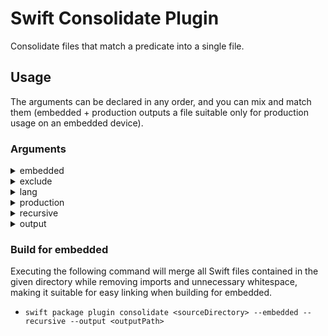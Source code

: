 # Swift Consolidate Plugin

Consolidate files that match a predicate into a single file.

## Usage

The arguments can be declared in any order, and you can mix and match them (embedded + production outputs a file suitable only for production usage on an embedded device).

### Arguments

<details>

<summary>embedded</summary>

Strips imports, unnecessary whitespace (preserving comments and documentation) and code annotated to not work for embedded.

</details>

<details>

<summary>exclude</summary>

Exclude directories/files when consolidating.

- Usage: `--exclude <comma separated list of directories/files, relative to the package directory path>`

</details>

<details>

<summary>lang</summary>

What programming languages you want to consolidate.

- Usage: `--lang <comma separated list of a supported programming language name>`

- Supported Programming Languages
  - C (coming soon)
  - Swift
  - Rust (coming soon)

</details>

<details>

<summary>production</summary>

Strips all redundant information and unnecessary whitespace, including comments and documentation, leaving just the bare minimum required to use the code.

</details>

<details>

<summary>recursive</summary>

Searches all directory contents.

</details>

<details>

<summary>output</summary>

The single file output path where the consolidated data gets written to, relative to the package directory.

</details>

### Build for embedded

Executing the following command will merge all Swift files contained in the given directory while removing imports and unnecessary whitespace, making it suitable for easy linking when building for embedded.

- `swift package plugin consolidate <sourceDirectory> --embedded --recursive --output <outputPath>`
